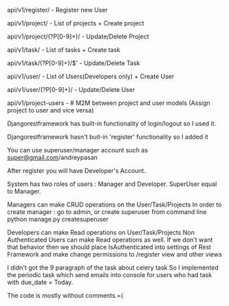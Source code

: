 api/v1/register/                - Register new User

api/v1/project/                 - List of projects + Create project

api/v1/project/(?P<pk>[0-9]+)/  - Update/Delete Project

api/v1/task/                    - List of tasks + Create task

api/v1/task/(?P<pk>[0-9]+)/$'   - Update/Delete Task

api/v1/user/                    - List of Users(Developers only) + Create User

api/v1/user/(?P<pk>[0-9]+)/     - Update/Delete User

api/v1/project-users            - # M2M between project and user models (Assign project to user and vice versa)

Djangorestframework has built-in functionality of login/logout so I used it.

Djangorestframework hasn't buit-in 'register' functionality so I added it

You can use superuser/manager account such as super@gmail.com/andreypasan

After register you will have Developer's Account.

System has two roles of users : Manager and Developer. SuperUser equal to  Manager.

Managers can make CRUD operations on the User/Task/Projects
In order to create manager : go to admin, or create superuser from command line
python manage.py createsuperuser

Developers can make Read operations on User/Task/Projects
Non Authenticated Users can make Read operations as well. If we don't want that behavior then we should place
IsAuthenticated into settings of Rest Framework and make change permissions to /register view and other views


I didn't got the 9 paragraph of the task about celery task
So I implemented the periodic task which send emails
into console for users who had task with due_date = Today.

The code is mostly without comments.=(

